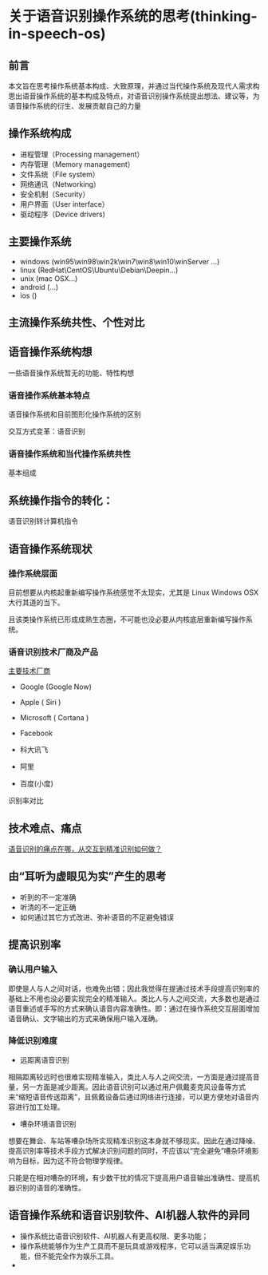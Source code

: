 # 关于语音识别操作系统的思考(thinking-in-speech-os)
## 前言
本文旨在思考操作系统基本构成、大致原理，并通过当代操作系统及现代人需求构思出语音操作系统的基本构成及特点，对语音识别操作系统提出想法、建议等，为语音操作系统的衍生、发展贡献自己的力量

## 操作系统构成

  - 进程管理（Processing management）
  - 内存管理（Memory management）
  - 文件系统（File system）
  - 网络通讯（Networking）
  - 安全机制（Security）
  - 用户界面（User interface）
  - 驱动程序（Device drivers)

## 主要操作系统

- windows  (win95\win98\win2k\win7\win8\win10\winServer ...)
- linux  (RedHat\CentOS\Ubuntu\Debian\Deepin...)
- unix (mac OSX...)
- android (...)
- ios ()

## 主流操作系统共性、个性对比



## 语音操作系统构想

一些语音操作系统暂无的功能、特性构想



### 语音操作系统基本特点

语音操作系统和目前图形化操作系统的区别

交互方式变革：语音识别



### 语音操作系统和当代操作系统共性
基本组成



## 系统操作指令的转化：

语音识别转计算机指令



## 语音操作系统现状

### 操作系统层面

目前想要从内核起重新编写操作系统感觉不太现实，尤其是 Linux Windows OSX 大行其道的当下。

且该类操作系统已形成成熟生态圈，不可能也没必要从内核底层重新编写操作系统。

### 语音识别技术厂商及产品

[主要技术厂商](http://www.elecfans.com/video/yinpinjishu/20180102610023.html)

- Google (Google Now)
- Apple ( Siri )
- Microsoft ( Cortana )
- Facebook
- 科大讯飞

- 阿里

- 百度(小度)

识别率对比

## 技术难点、痛点

[语音识别的痛点在哪，从交互到精准识别如何做？](https://blog.csdn.net/ffmpeg4976/article/details/52348412)



## 由“耳听为虚眼见为实”产生的思考

- 听到的不一定准确
- 听清的不一定正确
- 如何通过其它方式改进、弥补语音的不足避免错误

## 提高识别率

### 确认用户输入

即使是人与人之间对话，也难免出错；因此我觉得在提通过技术手段提高识别率的基础上不用也没必要实现完全的精准输入。类比人与人之间交流，大多数也是通过语音重述或手写的方式来确认语音内容准确性。即：通过在操作系统交互层面增加语音确认、文字输出的方式来确保用户输入准确。

### 降低识别难度

- 远距离语音识别

相隔距离较远时也很难实现精准输入，类比人与人之间交流，一方面是通过提高音量，另一方面是减少距离。因此语音识别可以通过用户佩戴麦克风设备等方式来“缩短语音传送距离”，且佩戴设备后通过网络进行连接，可以更方便地对语音内容进行加工处理。

- 嘈杂环境语音识别

想要在舞会、车站等嘈杂场所实现精准识别这本身就不够现实。因此在通过降噪、提高识别率等技术手段方式解决识别问题的同时，不应该以“完全避免”嘈杂环境影响为目标，因为这不符合物理学规律。

只能是在相对嘈杂的环境，有少数干扰的情况下提高用户语音输出准确性、提高机器识别的语音的准确性。



### 
## 语音操作系统和语音识别软件、AI机器人软件的异同
- 操作系统比语音识别软件、AI机器人有更高权限、更多功能；
- 操作系统能够作为生产工具而不是玩具或游戏程序，它可以适当满足娱乐功能，但不能完全作为娱乐工具。
- 




